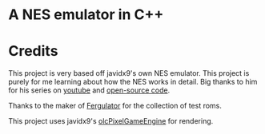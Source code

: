# A NES emulator in C++

# Credits

This project is very based off javidx9's own NES emulator. This project is purely for me learning about how the NES works in detail.
Big thanks to him for his series on [youtube](https://www.youtube.com/watch?v=nViZg02IMQo&list=PLrOv9FMX8xJHqMvSGB_9G9nZZ_4IgteYf) and [open-source code](https://github.com/OneLoneCoder/olcNES).

Thanks to the maker of [Fergulator](https://github.com/scottferg/Fergulator) for the collection of test roms.

This project uses javidx9's [olcPixelGameEngine](https://github.com/OneLoneCoder/olcPixelGameEngine) for rendering.



